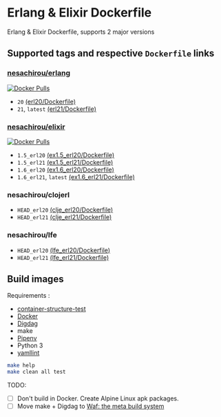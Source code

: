 Erlang & Elixir Dockerfile
==
Erlang & Elixir Dockerfile, supports 2 major versions

Supported tags and respective `Dockerfile` links
--
### [nesachirou/erlang][Erlang Hub]
[![Docker Pulls](https://img.shields.io/docker/pulls/nesachirou/erlang.svg)][Erlang Hub]
* `20` [(erl20/Dockerfile)](https://github.com/ne-sachirou/docker-elixir/blob/master/erl20/Dockerfile)
* `21`, `latest` [(erl21/Dockerfile)](https://github.com/ne-sachirou/docker-elixir/blob/master/erl21/Dockerfile)

### [nesachirou/elixir][Elixir Hub]
[![Docker Pulls](https://img.shields.io/docker/pulls/nesachirou/elixir.svg)][Elixir Hub]
* `1.5_erl20` [(ex1.5_erl20/Dockerfile)](https://github.com/ne-sachirou/docker-elixir/blob/master/ex1.5_erl20/Dockerfile)
* `1.5_erl21` [(ex1.5_erl21/Dockerfile)](https://github.com/ne-sachirou/docker-elixir/blob/master/ex1.5_erl21/Dockerfile)
* `1.6_erl20` [(ex1.6_erl20/Dockerfile)](https://github.com/ne-sachirou/docker-elixir/blob/master/ex1.6_erl20/Dockerfile)
* `1.6_erl21`, `latest` [(ex1.6_erl21/Dockerfile)](https://github.com/ne-sachirou/docker-elixir/blob/master/ex1.6_erl21/Dockerfile)

### nesachirou/clojerl
* `HEAD_erl20` [(clje_erl20/Dockerfile)](https://github.com/ne-sachirou/docker-elixir/blob/master/clje_erl20/Dockerfile)
* `HEAD_erl21` [(clje_erl21/Dockerfile)](https://github.com/ne-sachirou/docker-elixir/blob/master/clje_erl21/Dockerfile)

### nesachirou/lfe
* `HEAD_erl20` [(lfe_erl20/Dockerfile)](https://github.com/ne-sachirou/docker-elixir/blob/master/lfe_erl20/Dockerfile)
* `HEAD_erl21` [(lfe_erl21/Dockerfile)](https://github.com/ne-sachirou/docker-elixir/blob/master/lfe_erl21/Dockerfile)

Build images
--
Requirements :
* [container-structure-test](https://github.com/GoogleContainerTools/container-structure-test)
* [Docker](https://www.docker.com/)
* [Digdag](https://www.digdag.io/)
* make
* [Pipenv](https://docs.pipenv.org/)
* Python 3
* [yamllint](https://github.com/adrienverge/yamllint)

```sh
make help
make clean all test
```

TODO:
- [ ] Don't build in Docker. Create Alpine Linux apk packages.
- [ ] Move make + Digdag to [Waf: the meta build system](https://waf.io/)

[Erlang Hub]: https://hub.docker.com/r/nesachirou/erlang/
[Elixir Hub]: https://hub.docker.com/r/nesachirou/elixir/
